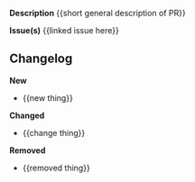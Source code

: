 
**Description**
{{short general description of PR}}

**Issue(s)** 
{{linked issue here}}

## Changelog

**New**

* {{new thing}}

**Changed**

* {{change thing}}

**Removed**

* {{removed thing}}
